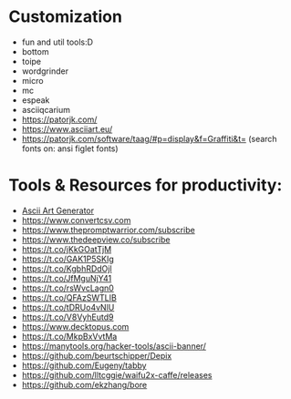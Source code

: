 # Customization
- fun and util tools:D
- bottom
- toipe
- wordgrinder
- micro 
- mc 
- espeak
- asciiqcarium
- https://patorjk.com/
- https://www.asciiart.eu/
- https://patorjk.com/software/taag/#p=display&f=Graffiti&t= (search fonts on: ansi figlet fonts)

# Tools & Resources for productivity:
- [Ascii Art Generator](https://github.com/topics/ascii-art-generator)
- https://www.convertcsv.com
- https://www.thepromptwarrior.com/subscribe
- https://www.thedeepview.co/subscribe
- https://t.co/jKkGOatTjM
- https://t.co/GAK1P5SKIg
- https://t.co/KgbhRDdOjl
- https://t.co/JfMguNjY41
- https://t.co/rsWvcLagn0
- https://t.co/QFAzSWTLIB
- https://t.co/tDRUo4vNlU
- https://t.co/V8VyhEutd9
- https://www.decktopus.com
- https://t.co/MkpBxVvtMa
- https://manytools.org/hacker-tools/ascii-banner/
- https://github.com/beurtschipper/Depix
- https://github.com/Eugeny/tabby
- https://github.com/lltcggie/waifu2x-caffe/releases
- https://github.com/ekzhang/bore







